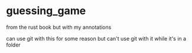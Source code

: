 # guessing_game
from the rust book but with my annotations

can use git with this for some reason but can't use git with it while it's in a folder